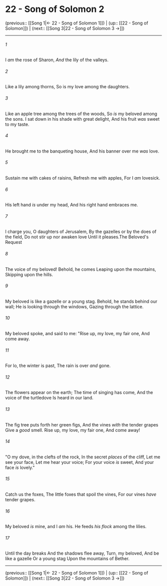 # 22 - Song of Solomon 2

(previous:: [[Song 1|← 22 - Song of Solomon 1]]) | (up:: [[22 - Song of Solomon]]) | (next:: [[Song 3|22 - Song of Solomon 3 →]])

***


###### 1 
I _am_ the rose of Sharon, _And_ the lily of the valleys. 

###### 2 
Like a lily among thorns, So is my love among the daughters. 

###### 3 
Like an apple tree among the trees of the woods, So _is_ my beloved among the sons. I sat down in his shade with great delight, And his fruit _was_ sweet to my taste. 

###### 4 
He brought me to the banqueting house, And his banner over me _was_ love. 

###### 5 
Sustain me with cakes of raisins, Refresh me with apples, For I _am_ lovesick. 

###### 6 
His left hand _is_ under my head, And his right hand embraces me. 

###### 7 
I charge you, O daughters of Jerusalem, By the gazelles or by the does of the field, Do not stir up nor awaken love Until it pleases.The Beloved's Request 

###### 8 
The voice of my beloved! Behold, he comes Leaping upon the mountains, Skipping upon the hills. 

###### 9 
My beloved is like a gazelle or a young stag. Behold, he stands behind our wall; He is looking through the windows, Gazing through the lattice. 

###### 10 
My beloved spoke, and said to me: "Rise up, my love, my fair one, And come away. 

###### 11 
For lo, the winter is past, The rain is over _and_ gone. 

###### 12 
The flowers appear on the earth; The time of singing has come, And the voice of the turtledove Is heard in our land. 

###### 13 
The fig tree puts forth her green figs, And the vines _with_ the tender grapes Give a _good_ smell. Rise up, my love, my fair one, And come away! 

###### 14 
"O my dove, in the clefts of the rock, In the secret _places_ of the cliff, Let me see your face, Let me hear your voice; For your voice _is_ sweet, And your face _is_ lovely." 

###### 15 
Catch us the foxes, The little foxes that spoil the vines, For our vines _have_ tender grapes. 

###### 16 
My beloved _is_ mine, and I _am_ his. He feeds _his flock_ among the lilies. 

###### 17 
Until the day breaks And the shadows flee away, Turn, my beloved, And be like a gazelle Or a young stag Upon the mountains of Bether.

***

(previous:: [[Song 1|← 22 - Song of Solomon 1]]) | (up:: [[22 - Song of Solomon]]) | (next:: [[Song 3|22 - Song of Solomon 3 →]])
